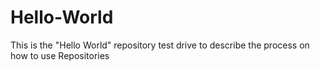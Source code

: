 # Hello-World
This is the "Hello World" repository test drive to describe the process on how to use Repositories
